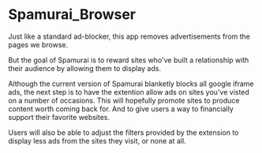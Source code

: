 # Spamurai_Browser

Just like a standard ad-blocker, this app removes advertisements from the pages we browse. 

But the goal of Spamurai is to reward sites who've built a relationship with their audience by 
allowing them to display ads. 

Although the current version of Spamurai blanketly blocks all google iframe ads, 
the next step is to have the extention allow ads on sites you've visted on a number of occasions. This will hopefully
promote sites to produce content worth coming back for. And to give users a way to financially support their favorite
websites.

Users will also be able to adjust the filters provided by the extension to display less ads from the sites they visit, 
or none at all.
